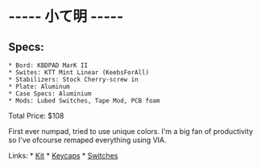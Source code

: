 

# -----  小て明  -----

## Specs:
	* Bord: KBDPAD MarK II
	* Swites: KTT Mint Linear (KeebsForAll)
	* Stabilizers: Stock Cherry-screw in
	* Plate: Aluminum
	* Case Specs: Aluminium
	* Mods: Lubed Switches, Tape Mod, PCB foam
Total Price: $108

First ever numpad, tried to use unique colors. I'm a big fan of productivity so I've ofcourse remaped everything using VIA.

Links:
	* [Kit](https://kbdfans.com/collections/diy-kit/products/gb-kbdpad-markii-mechanical-keyboard-kit?variant=40990302109835)
	* [Keycaps](https://kbdfans.com/collections/pbtfans-in-stock/products/pbtfans-doubleshot-tripleshot-kabuki-cho?variant=40961232142475)
	* [Switches](https://keebsforall.com/products/ktt-mint-linear-switches-1)




